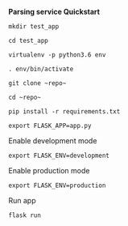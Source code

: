 **Parsing service Quickstart**

`mkdir test_app`

`cd test_app`

`virtualenv -p python3.6 env`

`. env/bin/activate`

`git clone ~repo~`

`cd ~repo~`

`pip install -r requirements.txt`

`export FLASK_APP=app.py`

Enable development mode

`export FLASK_ENV=development`

Enable production mode

`export FLASK_ENV=production`

Run app

`flask run`